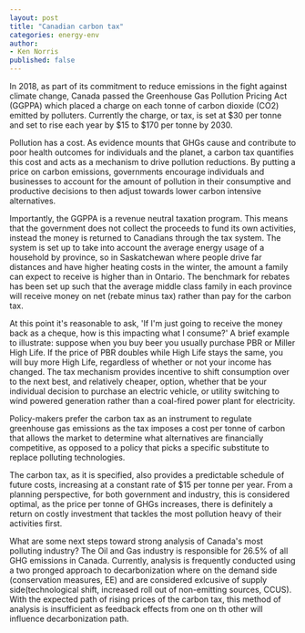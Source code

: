 ```yaml
---
layout: post
title: "Canadian carbon tax"
categories: energy-env
author:
- Ken Norris
published: false 
---
```


In 2018, as part of its commitment to reduce emissions in the fight against climate change, Canada passed the Greenhouse Gas Pollution Pricing Act (GGPPA) which placed a charge on each tonne of carbon dioxide (CO2) emitted by polluters. Currently the charge, or tax, is set at $30 per tonne and set to rise each year by $15 to $170 per tonne by 2030. 

Pollution has a cost. As evidence mounts that GHGs cause and contribute to poor health outcomes for individuals and the planet, a carbon tax quantifies this cost and acts as a mechanism to drive pollution reductions. By putting a price on carbon emissions, governments encourage  individuals and businesses to account for the amount of pollution in their consumptive and productive decisions to then adjust towards lower carbon intensive alternatives. 

Importantly, the GGPPA is a revenue neutral taxation program. This means that the government does not collect the proceeds to fund its own activities, instead the money is returned to Canadians through the tax system. The system is set up to take into account the average energy usage of a household by province, so in Saskatchewan where people drive far distances and have higher heating costs in the winter, the amount a family can expect to receive is higher than in Ontario. The benchmark for rebates has been set up such that the average middle class family in each province will receive money on net (rebate minus tax) rather than pay for the carbon tax. 

At this point it's reasonable to ask, 'If I'm just going to receive the money back as a cheque, how is this impacting what I consume?' A brief example to illustrate: suppose when you buy beer you usually purchase PBR or Miller High Life. If the price of PBR doubles while High Life stays the same, you will buy more High Life, regardless of whether or not your income has changed. The tax mechanism provides incentive to shift consumption over to the next best, and relatively cheaper, option, whether that be your individual decision to purchase an electric vehicle, or utility switching to wind powered generation rather than a coal-fired power plant for electricity.

Policy-makers prefer the carbon tax as an instrument to regulate greenhouse gas emissions as the tax imposes a cost per tonne of carbon that allows the market to determine what alternatives are financially competitive, as opposed to a policy that picks a specific substitute to replace polluting technologies. 

The carbon tax, as it is specified, also provides a predictable schedule of future costs, increasing at a constant rate of $15 per tonne per year. From a planning perspective, for both government and industry, this is considered optimal, as the price per tonne of GHGs increases, there is definitely a return on costly investment that tackles the most pollution heavy of their activities first.


What are some next steps toward strong analysis of Canada's most polluting industry? The Oil and Gas industry is responsible for 26.5% of all GHG emissions in Canada. Currently, analysis is frequently conducted using a two pronged approach to decarbonization where on the demand side (conservation measures, EE) and are considered exlcusive of supply side(technological shift, increased roll out of non-emitting sources, CCUS). With the expected path of rising prices of the carbon tax, this method of analysis is insufficient as feedback effects from one on th other will influence decarbonization path. 